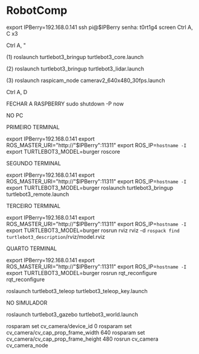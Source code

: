 # RobotComp

export IPBerry=192.168.0.141
ssh pi@$IPBerry
senha: t0rt1g4
screen
Ctrl A, C     x3

Ctrl A, "

(1) roslaunch turtlebot3_bringup turtlebot3_core.launch

(2) roslaunch turtlebot3_bringup turtlebot3_lidar.launch

(3) roslaunch raspicam_node camerav2_640x480_30fps.launch

Ctrl A, D

FECHAR A RASPBERRY
sudo shutdown -P now

NO PC

PRIMEIRO TERMINAL

export IPBerry=192.168.0.141
export ROS_MASTER_URI="http://"$IPBerry":11311"
export ROS_IP=`hostname -I`
export TURTLEBOT3_MODEL=burger
roscore

SEGUNDO TERMINAL

export IPBerry=192.168.0.141
export ROS_MASTER_URI="http://"$IPBerry":11311"
export ROS_IP=`hostname -I`
export TURTLEBOT3_MODEL=burger
roslaunch turtlebot3_bringup turtlebot3_remote.launch

TERCEIRO  TERMINAL

export IPBerry=192.168.0.141
export ROS_MASTER_URI="http://"$IPBerry":11311"
export ROS_IP=`hostname -I`
export TURTLEBOT3_MODEL=burger
rosrun rviz rviz -d `rospack find turtlebot3_description`/rviz/model.rviz

QUARTO TERMINAL

export IPBerry=192.168.0.141
export ROS_MASTER_URI="http://"$IPBerry":11311"
export ROS_IP=`hostname -I`
export TURTLEBOT3_MODEL=burger
rosrun rqt_reconfigure rqt_reconfigure

roslaunch turtlebot3_teleop turtlebot3_teleop_key.launch


NO SIMULADOR

roslaunch turtlebot3_gazebo turtlebot3_world.launch

rosparam set cv_camera/device_id 0
rosparam set cv_camera/cv_cap_prop_frame_width 640
rosparam set cv_camera/cv_cap_prop_frame_height  480
rosrun cv_camera cv_camera_node
